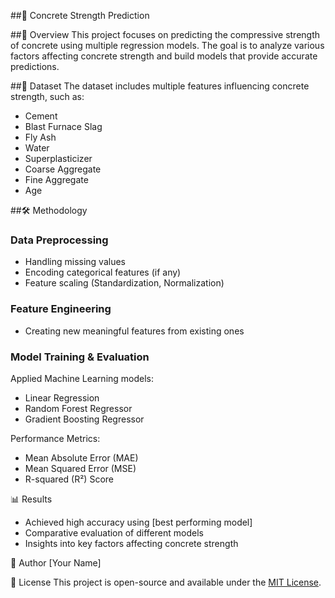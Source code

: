 ##📌 Concrete Strength Prediction

##📖 Overview
This project focuses on predicting the compressive strength of concrete using multiple regression models. The goal is to analyze various factors affecting concrete strength and build models that provide accurate predictions.

##📂 Dataset
The dataset includes multiple features influencing concrete strength, such as:
- Cement
- Blast Furnace Slag
- Fly Ash
- Water
- Superplasticizer
- Coarse Aggregate
- Fine Aggregate
- Age

##🛠️ Methodology
### Data Preprocessing
- Handling missing values
- Encoding categorical features (if any)
- Feature scaling (Standardization, Normalization)

### Feature Engineering
- Creating new meaningful features from existing ones

### Model Training & Evaluation
Applied Machine Learning models:
- Linear Regression
- Random Forest Regressor
- Gradient Boosting Regressor

Performance Metrics:
- Mean Absolute Error (MAE)
- Mean Squared Error (MSE)
- R-squared (R²) Score

📊 Results
- Achieved high accuracy using [best performing model]
- Comparative evaluation of different models
- Insights into key factors affecting concrete strength

👤 Author
[Your Name]

📜 License
This project is open-source and available under the [MIT License](LICENSE).

